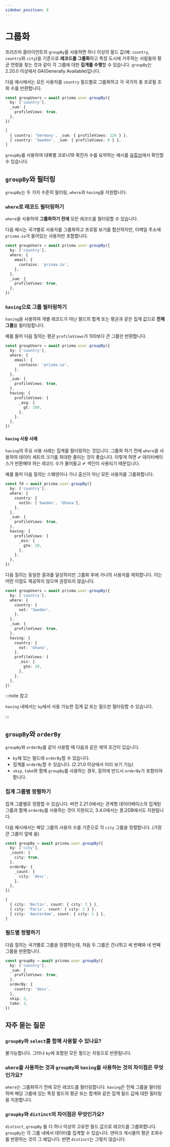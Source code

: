 ```yaml
---
sidebar_position: 8
---
```


# 그룹화

프리즈마 클라이언트의 `groupBy`를 사용하면 하나 이상의 필드 값(예: `country`, `country`와 `city`)을 기준으로 **레코드를 그룹화**하고 특정 도시에 거주하는 사람들의 평균 연령을 찾는 것과 같이 각 그룹에 대한 **집계를 수행**할 수 있습니다. `groupBy`는 2.20.0 이상에서 GA(Generally Available)입니다.

다음 예시에서는 모든 사용자를 `country` 필드별로 그룹화하고 각 국가의 총 프로필 조회 수를 반환합니다.

```ts
const groupUsers = await prisma.user.groupBy({
  by: ['country'],
  _sum: {
    profileViews: true,
  },
})
```

```ts title="결과"
[
  { country: 'Germany', _sum: { profileViews: 126 } },
  { country: 'Sweden', _sum: { profileViews: 0 } },
]
```

`groupBy`를 사용하여 대륙별 코로나19 확진자 수를 요약하는 예시를 [유튜브](https://youtu.be/BdlCPdPaorY)에서 확인할 수 있습니다.

## `groupBy`와 필터링

`groupBy`는 두 가지 수준의 필터링, `where`과 `having`을 지원합니다.

### `where`로 레코드 필터링하기

`where`을 사용하여 **그룹화하기 전에** 모든 레코드를 필터링할 수 있습니다.

다음 예시는 국가별로 사용자를 그룹화하고 프로필 보기를 합산하지만, 이메일 주소에 `prisma.io`가 들어있는 사용자만 포함합니다.

```ts {2-6}
const groupUsers = await prisma.user.groupBy({
  by: ['country'],
  where: {
    email: {
      contains: 'prisma.io',
    },
  },
  _sum: {
    profileViews: true,
  },
})
```

### `having`으로 그룹 필터링하기

`having`을 사용하여 개별 레코드가 아닌 필드의 합계 또는 평균과 같은 집계 값으로 **전체 그룹**을 필터링합니다.

예를 들어 다음 질의는 평균 `profileViews`가 100보다 큰 그룹만 반환합니다. 

```ts {10-16}
const groupUsers = await prisma.user.groupBy({
  by: ['country'],
  where: {
    email: {
      contains: 'prisma.io',
    },
  },
  _sum: {
    profileViews: true,
  },
  having: {
    profileViews: {
      _avg: {
        gt: 100,
      },
    },
  },
})
```

#### `having` 사용 사례

`having`의 주요 사용 사례는 집계를 필터링하는 것입니다. 그룹화 하기 전에 `where`을 사용하여 데이터 세트의 크기를 최대한 줄이는 것이 좋습니다. 이렇게 하면 ✔ 데이터베이스가 반환해야 하는 레코드 수가 줄어들고 ✔ 색인이 사용되기 때문입니다.

예를 들어 다음 질의는 스웨덴이나 가나 출신이 아닌 모든 사용자를 그룹화합니다.

```ts {3-5}
const fd = await prisma.user.groupBy({
  by: ['country'],
  where: {
    country: {
      notIn: ['Sweden', 'Ghana'],
    },
  },
  _sum: {
    profileViews: true,
  },
  having: {
    profileViews: {
      _min: {
        gte: 10,
      },
    },
  },
})
```

다음 질의는 동일한 결과를 달성하지만 그룹화 후에 가나의 사용자를 제외합니다. 이는 어떤 이점도 제공하지 않으며 권장되지 않습니다.

```ts {3-5, 11-13}
const groupUsers = await prisma.user.groupBy({
  by: ['country'],
  where: {
    country: {
      not: 'Sweden',
    },
  },
  _sum: {
    profileViews: true,
  },
  having: {
    country: {
      not: 'Ghana',
    },
    profileViews: {
      _min: {
        gte: 10,
      },
    },
  },
})
```

:::note 참고

`having` 내에서는 `by`에서 사용 가능한 집계 값 또는 필드만 필터링할 수 있습니다.

:::

## `groupBy`와 `orderBy`

`groupBy`와 `orderBy`를 같이 사용할 때 다음과 같은 제약 조건이 있습니다.

- `by`에 있는 필드에 `orderBy`할 수 있습니다.
- 집계를 `orderBy`할 수 있습니다. (2.21.0 이상에서 미리 보기 기능)
- `skip`, `take`와 함께 `groupBy`를 사용하는 경우, 질의에 반드시 `orderBy`가 포함되야 합니다.

### 집계 그룹별 정렬하기

집계 그룹별로 정렬할 수 있습니다. 버전 2.21.0에서는 관계형 데이터베이스의 집계된 그룹과 함께 `orderBy`를 사용하는 것이 지원되고, 3.4.0에서는 몽고DB에서도 지원됩니다.

다음 예시에서는 해당 그룹의 사용자 수를 기준으로 각 `city` 그룹을 정렬합니다. (가장 큰 그룹이 앞에 옴)

```ts
const groupBy = await prisma.user.groupBy({
  by: ['city'],
  _count: {
    city: true,
  },
  orderBy: {
    _count: {
      city: 'desc',
    },
  },
})
```

```ts title="결과"
[
  { city: 'Berlin', count: { city: 3 } },
  { city: 'Paris', count: { city: 2 } },
  { city: 'Amsterdam', count: { city: 1 } },
]
```

### 필드별 정렬하기

다음 질의는 국가별로 그룹을 정렬하는데, 처음 두 그룹은 건너뛰고 세 번째와 네 번째 그룹을 반환합니다.

```ts
const groupBy = await prisma.user.groupBy({
  by: ['country'],
  _sum: {
    profileViews: true,
  },
  orderBy: {
    country: 'desc',
  },
  skip: 2,
  take: 2,
})
```

## 자주 묻는 질문

### `groupBy`와 `select`를 함께 사용할 수 있나요?

불가능합니다. 그러나 `by`에 포함된 모든 필드는 자동으로 반환됩니다.

### `where`을 사용하는 것과 `groupBy`와 `having`을 사용하는 것의 차이점은 무엇인가요?

`where`는 그룹화하기 전에 모든 레코드를 필터링합니다. `having`은 전체 그룹을 필터링하며 해당 그룹에 있는 특정 필드의 평균 또는 합계와 같은 집계 필드 값에 대한 필터링을 지원합니다.

### `groupby`와 `distinct`의 차이점은 무엇인가요?

`distinct`, `groupBy` 둘 다 하나 이상의 고유한 필드 값으로 레코드를 그룹화합니다. `groupBy`는 각 그룹 내에서 데이터를 집계할 수 있습니다. 덴마크 게시물의 평균 조회수를 반환하는 것이 그 예입니다. 반면 `distinct`는 그렇지 않습니다.